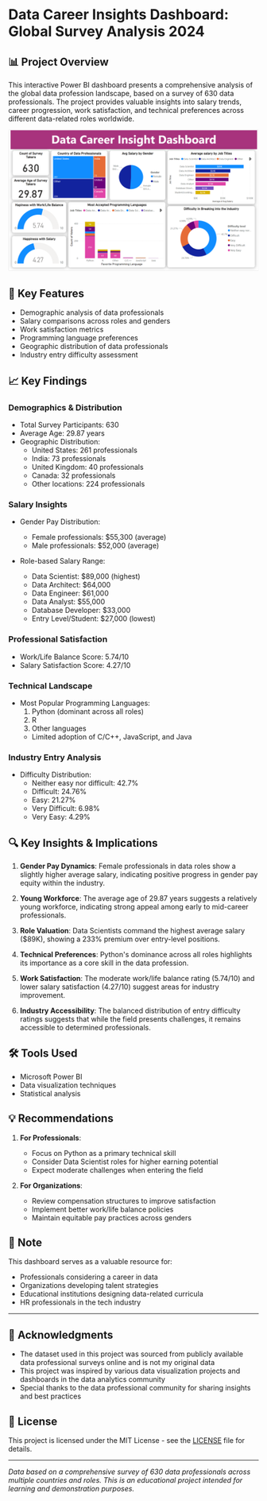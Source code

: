 # Data Career Insights Dashboard: Global Survey Analysis 2024

## 📊 Project Overview

This interactive Power BI dashboard presents a comprehensive analysis of the global data profession landscape, based on a survey of 630 data professionals. The project provides valuable insights into salary trends, career progression, work satisfaction, and technical preferences across different data-related roles worldwide.

![Data Career Insights Dashboard](screenshot.png)

## 🎯 Key Features

- Demographic analysis of data professionals
- Salary comparisons across roles and genders
- Work satisfaction metrics
- Programming language preferences
- Geographic distribution of data professionals
- Industry entry difficulty assessment

## 📈 Key Findings

### Demographics & Distribution

- Total Survey Participants: 630
- Average Age: 29.87 years
- Geographic Distribution:
  - United States: 261 professionals
  - India: 73 professionals
  - United Kingdom: 40 professionals
  - Canada: 32 professionals
  - Other locations: 224 professionals

### Salary Insights

- Gender Pay Distribution:

  - Female professionals: $55,300 (average)
  - Male professionals: $52,000 (average)

- Role-based Salary Range:
  - Data Scientist: $89,000 (highest)
  - Data Architect: $64,000
  - Data Engineer: $61,000
  - Data Analyst: $55,000
  - Database Developer: $33,000
  - Entry Level/Student: $27,000 (lowest)

### Professional Satisfaction

- Work/Life Balance Score: 5.74/10
- Salary Satisfaction Score: 4.27/10

### Technical Landscape

- Most Popular Programming Languages:
  1. Python (dominant across all roles)
  2. R
  3. Other languages
  - Limited adoption of C/C++, JavaScript, and Java

### Industry Entry Analysis

- Difficulty Distribution:
  - Neither easy nor difficult: 42.7%
  - Difficult: 24.76%
  - Easy: 21.27%
  - Very Difficult: 6.98%
  - Very Easy: 4.29%

## 🔍 Key Insights & Implications

1. **Gender Pay Dynamics**: Female professionals in data roles show a slightly higher average salary, indicating positive progress in gender pay equity within the industry.

2. **Young Workforce**: The average age of 29.87 years suggests a relatively young workforce, indicating strong appeal among early to mid-career professionals.

3. **Role Valuation**: Data Scientists command the highest average salary ($89K), showing a 233% premium over entry-level positions.

4. **Technical Preferences**: Python's dominance across all roles highlights its importance as a core skill in the data profession.

5. **Work Satisfaction**: The moderate work/life balance rating (5.74/10) and lower salary satisfaction (4.27/10) suggest areas for industry improvement.

6. **Industry Accessibility**: The balanced distribution of entry difficulty ratings suggests that while the field presents challenges, it remains accessible to determined professionals.

## 🛠️ Tools Used

- Microsoft Power BI
- Data visualization techniques
- Statistical analysis

## 💡 Recommendations

1. **For Professionals**:

   - Focus on Python as a primary technical skill
   - Consider Data Scientist roles for higher earning potential
   - Expect moderate challenges when entering the field

2. **For Organizations**:
   - Review compensation structures to improve satisfaction
   - Implement better work/life balance policies
   - Maintain equitable pay practices across genders

## 📌 Note

This dashboard serves as a valuable resource for:

- Professionals considering a career in data
- Organizations developing talent strategies
- Educational institutions designing data-related curricula
- HR professionals in the tech industry

---

## 📝 Acknowledgments

- The dataset used in this project was sourced from publicly available data professional surveys online and is not my original data
- This project was inspired by various data visualization projects and dashboards in the data analytics community
- Special thanks to the data professional community for sharing insights and best practices

## 🔐 License

This project is licensed under the MIT License - see the [LICENSE](LICENSE) file for details.

---

_Data based on a comprehensive survey of 630 data professionals across multiple countries and roles. This is an educational project intended for learning and demonstration purposes._
